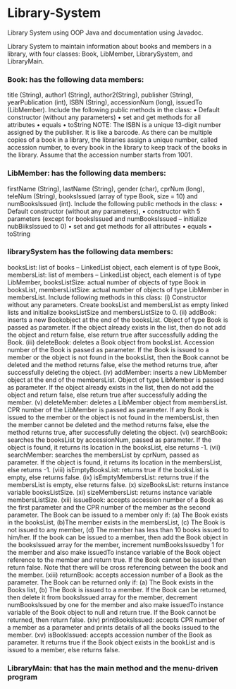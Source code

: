 # Library-System
Library System using OOP Java and documentation using Javadoc.

Library System to maintain information about books and members in a library, with four classes: Book, LibMember, LibrarySystem, and LibraryMain.

### Book: has the following data members: 
title (String), author1 (String), author2(String), publisher (String), yearPublication (int), 
ISBN (String), accessionNum (long), issuedTo (LibMember).
Include the following public methods in the class:
•	Default constructor (without any parameters)
•	set and get methods for all attributes 
•	equals
•	toString
NOTE: The ISBN is a unique 13-digit number assigned by the publisher. It is like a barcode. As there can be multiple copies of a book in a library, the libraries assign a unique number, called accession number, to every book in the library to keep track of the books in the library. Assume that the accession number starts from 1001.


### LibMember: has the following data members: 
firstName (String), lastName (String), gender (char), cprNum (long), teleNum (String), booksIssued (array of type Book, size = 10) and numBooksIssued (int).
Include the following public methods in the class:
•	Default constructor (without any parameters), 
•	constructor with 5 parameters (except for booksIssued and numBooksIssued – initialize nubBiiksIssued to 0)
•	set and get methods for all attributes
•	equals
•	toString



### librarySystem has the following data members: 
booksList:		list of books – LinkedList object, each element is of type Book, 
membersList:	list of members – LinkedList object, each element is of type LibMember,
booksListSize:	actual number of objects of type Book in booksList,
membersListSize:	actual number of objects of type LibMember in membersList.
Include following methods in this class:
(i)	Constructor without any parameters. Create booksList and membersList as empty linked lists and initialize booksListSize and membersListSize to 0.
(ii)	addBook: 	inserts a new Bookobject at the end of the booksList. Object of type Book is passed as parameter. If the object already exists in the list, then do not add the object and return false, else return true after successfully adding the Book.
(iii)	deleteBook: 	deletes a Book object from booksList. Accession number of the Book is passed as parameter. If the Book is issued to a member or the object is not found in the booksList, then the Book cannot be deleted and the method returns false, else the method returns true, after successfully deleting the object.
(iv)	addMember:	inserts a new LibMember object at the end of the membersList. Object of type LibMember is passed as parameter. If the object already exists in the list, then do not add the object and return false, else return true after successfully adding the member.
(v)	deleteMember:   deletes a LibMember object from membersList. CPR number of the LibMember is passed as parameter. If any Book is issued to the member or the object is not found in the membersList, then the member cannot be deleted and the method returns false, else the method returns true, after successfully deleting the object.
(vi)	searchBook: searches the booksList by accessionNum, passed as parameter. If the object is found, it returns its location in the booksList, else returns -1.
(vii)	searchMember: searches the membersList by cprNum, passed as parameter. If the object is found, it returns its location in the membersList, else returns -1.
(viii)	isEmptyBooksList: returns true if the booksList is empty, else returns false.
(ix)	isEmptyMembersList: returns true if the membersList is empty, else returns false.
(x)	sizeBooksList: returns instance variable booksListSize.
(xi)	sizeMembersList: returns instance variable membersListSize.
(xii)	issueBook: accepts accession number of a Book as the first parameter and the CPR number of the member as the second parameter. The Book can be issued to a member only if:
(a)	The Book exists in the booksList,	(b)The member exists in the membersList,
(c)	The Book is not issued to any member,
(d)	The member has less than 10 books issued to him/her.
If the book can be issued to a member, then add the Book object in the booksIssued array for the member, increment numBooksIssuedby 1 for the member and also make issuedTo instance variable of the Book object reference to the member and return true. If the Book cannot be issued then return false.
Note that there will be cross referencing between the book and the member.
(xiii)	returnBook: accepts accession number of a Book as the parameter. The Book can be returned only if:
(a)	The Book exists in the Books list,	(b) The Book is issued to a member.
If the Book can be returned, then delete it from booksIssued array for the member, decrement numBooksIssued by one for the member and also make issuedTo instance variable of the Book object to null and return true. If the Book cannot be returned, then return false.
(xiv)	printBooksIssued: accepts CPR number of a member as a parameter and prints details of all the books issued to the member.
(xv)	isBookIssued: accepts accession number of the Book as parameter. It returns true if the Book object exists in the bookList and is issued to a member, else returns false. 

### LibraryMain: that has the main method and the menu-driven program





